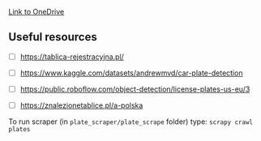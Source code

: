 [Link to OneDrive](https://workuwmedu-my.sharepoint.com/:f:/g/personal/162660_student_uwm_edu_pl/Ek5uw8Tua2FLgJknpMfjNq4BkT8-NGGuhEufWg3GNmgLkQ)

## Useful resources
- [ ] https://tablica-rejestracyjna.pl/
- [ ] https://www.kaggle.com/datasets/andrewmvd/car-plate-detection
- [ ] https://public.roboflow.com/object-detection/license-plates-us-eu/3
- [ ] https://znalezionetablice.pl/a-polska


To run scraper (in `plate_scraper/plate_scrape` folder) type:
```scrapy crawl plates```




